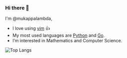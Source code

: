 ### Hi there 👋

I'm @mukappalambda, 
- I love using [vim](https://www.vim.org/) 👍
- My most used languages are [Python](https://www.python.org/) and [Go](https://go.dev/).
- I’m interested in Mathematics and Computer Science.

![Top Langs](https://github-readme-stats.vercel.app/api/top-langs/?username=mukappalambda&hide=html,css&&langs_count=6)

<!---
mukappalambda/mukappalambda is a ✨ special ✨ repository because its `README.md` (this file) appears on your GitHub profile.
You can click the Preview link to take a look at your changes.

- 👋 Hi, I’m @mukappalambda
- 👀 I’m interested in ...
- 🌱 I’m currently learning ...
- 💞️ I’m looking to collaborate on ...
- 📫 How to reach me ...
--->
